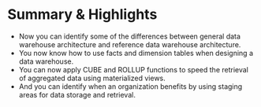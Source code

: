 # Summary & Highlights
- Now you can identify some of the differences between general data warehouse architecture and reference data warehouse architecture.
- You now know how to use facts and dimension tables when designing a data warehouse.
- You can now apply CUBE and ROLLUP functions to speed the retrieval of aggregated data using materialized views.
- And you can identify when an organization benefits by using staging areas for data storage and retrieval.

